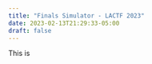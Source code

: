 ```yaml
---
title: "Finals Simulator - LACTF 2023"
date: 2023-02-13T21:29:33-05:00
draft: false
---
```


This is 